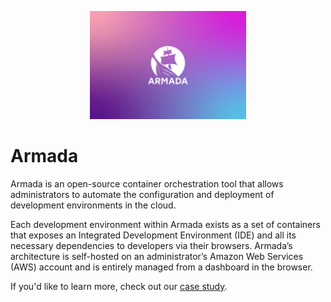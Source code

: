 <p align="center">
    <img src="https://github.com/team-armada/.github/blob/main/profile/logo.svg" alt="The Armada Logo -- A pirate ship with a gradient background." width="250" />
</p>

# Armada

Armada is an open-source container orchestration tool that allows administrators
to automate the configuration and deployment of development environments in the
cloud.

Each development environment within Armada exists as a set of containers that
exposes an Integrated Development Environment (IDE) and all its necessary
dependencies to developers via their browsers. Armada’s architecture is
self-hosted on an administrator’s Amazon Web Services (AWS) account and is
entirely managed from a dashboard in the browser.

If you'd like to learn more, check out our
[case study](https://team-armada.github.io/index.html).

